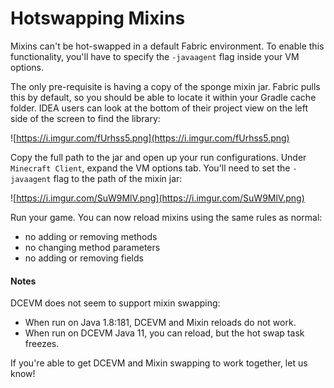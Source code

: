 # Hotswapping Mixins

Mixins can't be hot-swapped in a default Fabric environment. To enable
this functionality, you'll have to specify the `-javaagent` flag inside
your VM options.

The only pre-requisite is having a copy of the sponge mixin jar. Fabric
pulls this by default, so you should be able to locate it within your
Gradle cache folder. IDEA users can look at the bottom of their project
view on the left side of the screen to find the library:

![https://i.imgur.com/fUrhss5.png](https://i.imgur.com/fUrhss5.png)

Copy the full path to the jar and open up your run configurations. Under
`Minecraft Client`, expand the VM options tab. You'll need to set the
`-javaagent` flag to the path of the mixin jar:

![https://i.imgur.com/SuW9MlV.png](https://i.imgur.com/SuW9MlV.png)

Run your game. You can now reload mixins using the same rules as normal:

- no adding or removing methods
- no changing method parameters
- no adding or removing fields

#### Notes

DCEVM does not seem to support mixin swapping:

- When run on Java 1.8:181, DCEVM and Mixin reloads do not work.
- When run on DCEVM Java 11, you can reload, but the hot swap task
  freezes.

If you're able to get DCEVM and Mixin swapping to work together, let us
know\!
